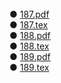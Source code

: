 
<br>
●  <a href="https://github.com/rezvaneh77/PNU_3991_AR/blob/main/Research-And-Presentation-Methods/187.pdf">187.pdf</a>
<br>
●  <a href="">187.tex</a>
<br>
●  <a href="">188.pdf</a>
<br>
●  <a href="">188.tex</a>
<br>
●  <a href="">189.pdf</a>
<br>
●  <a href="">189.tex</a>
